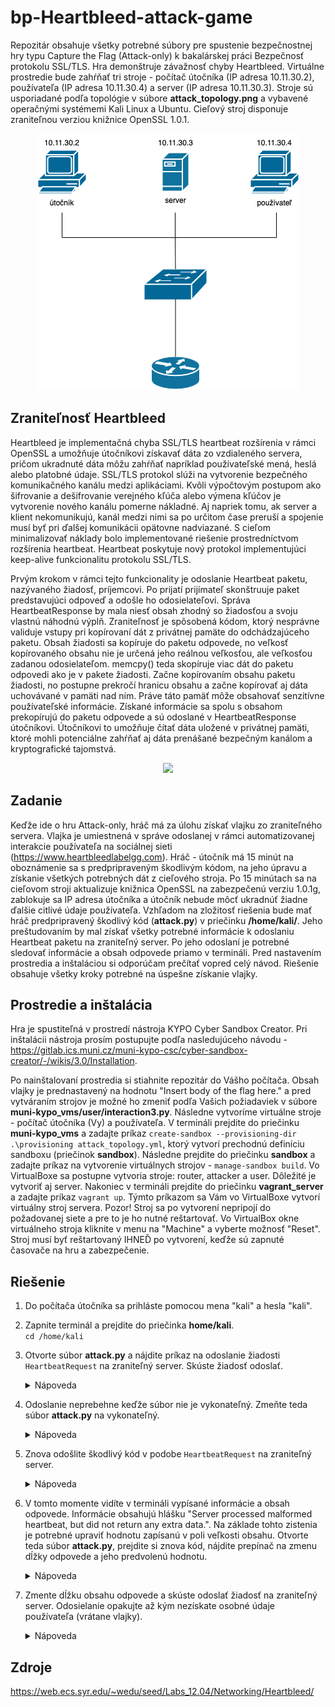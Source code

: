 # bp-Heartbleed-attack-game
Repozitár obsahuje všetky potrebné súbory pre spustenie bezpečnostnej hry typu Capture the Flag (Attack-only) k bakalárskej práci Bezpečnosť protokolu SSL/TLS. Hra demonštruje závažnosť chyby Heartbleed. Virtuálne prostredie bude zahŕňať tri stroje - počítač útočníka (IP adresa 10.11.30.2), používateľa (IP adresa 10.11.30.4) a server (IP adresa 10.11.30.3). Stroje sú usporiadané podľa topológie v súbore **attack_topology.png** a vybavené operačnými systémemi Kali Linux a Ubuntu. Cieľový stroj disponuje zraniteľnou verziou knižnice OpenSSL 1.0.1.

<p align="center">
  <img src="https://github.com/dorota-fiit/bp-Heartbleed-attack-game/blob/main/attack_topology.png" width="420">
</p>

## Zraniteľnosť Heartbleed 
Heartbleed je implementačná chyba SSL/TLS heartbeat rozšírenia v rámci OpenSSL a umožňuje útočníkovi získavať dáta zo vzdialeného servera, pričom ukradnuté dáta môžu zahŕňať napríklad používateľské mená, heslá alebo platobné údaje. SSL/TLS protokol slúži na vytvorenie bezpečného komunikačného kanálu medzi aplikáciami. Kvôli výpočtovým postupom ako šifrovanie a dešifrovanie verejného kľúča alebo výmena kľúčov je vytvorenie nového kanálu pomerne nákladné. Aj napriek tomu, ak server a klient nekomunikujú, kanál medzi nimi sa po určitom čase preruší a spojenie musí byť pri ďalšej komunikácii opätovne nadviazané. S cieľom minimalizovať náklady bolo implementované riešenie prostredníctvom rozšírenia heartbeat.  Heartbeat poskytuje nový protokol implementujúci keep-alive funkcionalitu protokolu SSL/TLS.

Prvým krokom v rámci tejto funkcionality je odoslanie Heartbeat paketu, nazývaného žiadosť, príjemcovi. Po prijatí prijímateľ skonštruuje paket predstavujúci odpoveď a odošle ho odosielateľovi. Správa HeartbeatResponse by mala niesť obsah zhodný so žiadosťou a svoju vlastnú náhodnú výplň. Zraniteľnosť je spôsobená kódom, ktorý nesprávne validuje vstupy pri kopírovaní dát z privátnej pamäte do odchádzajúceho paketu. Obsah žiadosti sa kopíruje do paketu odpovede, no veľkosť kopírovaného obsahu nie je určená jeho reálnou veľkosťou, ale veľkosťou zadanou odosielateľom. memcpy() teda skopíruje viac dát do paketu odpovedi ako je v pakete žiadosti. Začne kopírovaním obsahu paketu žiadosti, no postupne prekročí hranicu obsahu a začne kopírovať aj dáta uchovávané v pamäti nad ním. Práve táto pamäť môže obsahovať senzitívne používateľské informácie. Získané informácie sa spolu s obsahom prekopírujú do paketu odpovede a sú odoslané v HeartbeatResponse útočníkovi. Útočníkovi to umožňuje čítať dáta uložené v privátnej pamäti, ktoré mohli potenciálne zahŕňať aj dáta prenášané bezpečným kanálom a kryptografické tajomstvá.

<p align="center">
  <img src="https://github.com/dorota-fiit/bp-Heartbleed-attack-game/blob/main/heartbleed_topology.PNG" width="420">
</p>

## Zadanie
Keďže ide o hru Attack-only, hráč má za úlohu získať vlajku zo zraniteľného servera. Vlajka je umiestnená v správe odoslanej v rámci automatizovanej interakcie používateľa na sociálnej sieti (https://www.heartbleedlabelgg.com). Hráč - útočník má 15 minút na oboznámenie sa s predpripraveným škodlivým kódom, na jeho úpravu a získanie všetkých potrebných dát z cieľového stroja. Po 15 minútach sa na cieľovom stroji aktualizuje knižnica OpenSSL na zabezpečenú verziu 1.0.1g, zablokuje sa IP adresa útočníka a útočník nebude môcť ukradnúť žiadne ďalšie citlivé údaje používateľa. Vzhľadom na zložitosť riešenia bude mať hráč predpripravený škodlivý kód (**attack.py**) v priečinku **/home/kali/**. Jeho preštudovaním by mal získať všetky potrebné informácie k odoslaniu Heartbeat paketu na zraniteľný server. Po jeho odoslaní je potrebné sledovať informácie a obsah odpovede priamo v termináli. Pred nastavením prostredia a inštaláciou si odporúčam prečítať vopred celý návod. Riešenie obsahuje všetky kroky potrebné na úspešne získanie vlajky. 
## Prostredie a inštalácia
Hra je spustiteľná v prostredí nástroja KYPO Cyber Sandbox Creator. Pri inštalácii nástroja prosím postupujte podľa nasledujúceho návodu -  https://gitlab.ics.muni.cz/muni-kypo-csc/cyber-sandbox-creator/-/wikis/3.0/Installation. 

Po nainštalovaní prostredia si stiahnite repozitár do Vášho počítača. Obsah vlajky je prednastavený na hodnotu "Insert body of the flag here." a pred vytváraním strojov je možné ho zmeniť podľa Vašich požiadaviek v súbore **muni-kypo_vms/user/interaction3.py**. Následne  vytvoríme virtuálne stroje - počítač útočníka (Vy) a používateľa. V termináli prejdite do priečinku **muni-kypo_vms** a zadajte príkaz `create-sandbox --provisioning-dir .\provisioning attack_topology.yml`, ktorý vytvorí prechodnú definíciu sandboxu (priečinok **sandbox**). Následne prejdite do priečinku **sandbox** a zadajte príkaz na vytvorenie virtuálnych strojov - `manage-sandbox build`. Vo VirtualBoxe sa postupne vytvoria stroje: router, attacker a user. Dôležité je vytvoriť aj server. Nakoniec v termináli prejdite do priečinku **vagrant_server** a zadajte príkaz `vagrant up`. Týmto príkazom sa Vám vo VirtualBoxe vytvorí virtuálny stroj servera. Pozor! Stroj sa po vytvorení nepripojí do požadovanej siete a pre to je ho nutné reštartovať. Vo VirtualBox okne virtuálneho stroja kliknite v menu na "Machine" a vyberte možnosť "Reset". Stroj musí byť reštartovaný IHNEĎ po vytvorení, keďže sú zapnuté časovače na hru a zabezpečenie. 
## Riešenie
1. Do počítača útočníka sa prihláste pomocou mena "kali" a hesla "kali".
2. Zapnite terminál a prejdite do priečinka **home/kali**.\
`cd /home/kali`
3. Otvorte súbor **attack.py** a nájdite príkaz na odoslanie žiadosti `HeartbeatRequest` na zraniteľný server. Skúste žiadosť odoslať.

    <details><summary>Nápoveda</summary>
    
    ```
        ./attack.py www.heartbleedlabelgg.com
    ```
    
    </details>

4. Odoslanie neprebehne keďže súbor nie je vykonateľný. Zmeňte teda súbor **attack.py** na vykonateľný. 
  
    <details><summary>Nápoveda</summary>
    
    ```
        sudo chmod +x attack.py
    ```
    
    </details>
  
5. Znova odošlite škodlivý kód v podobe `HeartbeatRequest` na zraniteľný server.
 
   <details><summary>Nápoveda</summary>
    
    ```
      ./attack.py www.heartbleedlabelgg.com
    ```
    
    </details>
  
6. V tomto momente vidíte v termináli vypísané informácie a obsah odpovede. Informácie obsahujú hlášku "Server processed malformed heartbeat, but did not return any extra data.". Na základe tohto zistenia je potrebné upraviť hodnotu zapísanú v poli veľkosti obsahu. Otvorte teda súbor **attack.py**, prejdite si znova kód, nájdite prepínač na zmenu dĺžky odpovede a jeho predvolenú hodnotu. 
 
   <details><summary>Nápoveda</summary>
    
    Prepínače na zmenu dĺžky odpovede sú: 
    ```
        -l / --length
    ``` 
    Ich predvolená veľkosť je:
    ```
        0x16
    ``` 
    
    
    </details>
  
7. Zmente dĺžku obsahu odpovede a skúste odoslať žiadosť na zraniteľný server. Odosielanie opakujte až kým nezískate osobné údaje používateľa (vrátane vlajky).

    <details><summary>Nápoveda</summary>
    
    Prvou možnosťou je zmena default hodnoty priamo v kóde. Druhou možnosťou je obmienanie dĺžky pomocou prepínačov  priamo v termináli. Skúste odoslať žiadosť na zraniteľný server napríklad príkazom: 
    ```
        ./attack.py www.heartbleedlabelgg.com -l 0x4000
    ``` 
       
    </details>
  
## Zdroje
https://web.ecs.syr.edu/~wedu/seed/Labs_12.04/Networking/Heartbleed/

